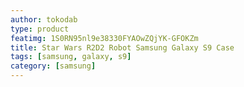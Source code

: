 ```yaml
---
author: tokodab
type: product
featimg: 1S0RN95nl9e38330FYAOwZQjYK-GFOKZm
title: Star Wars R2D2 Robot Samsung Galaxy S9 Case
tags: [samsung, galaxy, s9]
category: [samsung]
---
```

